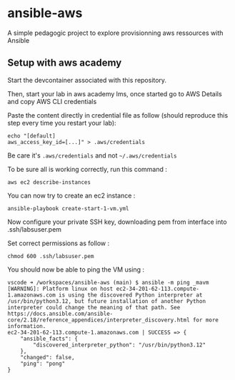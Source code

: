 # ansible-aws
A simple pedagogic project to explore provisionning aws ressources with Ansible

## Setup with aws academy

Start the devcontainer associated with this repository.

Then, start your lab in aws academy lms, once started go to AWS Details and copy AWS CLI credentials

Paste the content directly in credential file as follow (should reproduce this step every time you restart your lab):

```
echo "[default]
aws_access_key_id=[...]" > .aws/credentials
```

Be care it's `.aws/credentials` and not `~/.aws/credentials`

To be sure all is working correctly, run this command :

```
aws ec2 describe-instances
```

You can now try to create an ec2 instance :

```
ansible-playbook create-start-1-vm.yml
```

Now configure your private SSH key, downloading pem from interface into .ssh/labsuser.pem

Set correct permissions as follow :

```
chmod 600 .ssh/labsuser.pem
```

You should now be able to ping the VM using :

```
vscode ➜ /workspaces/ansible-aws (main) $ ansible -m ping _mavm
[WARNING]: Platform linux on host ec2-34-201-62-113.compute-1.amazonaws.com is using the discovered Python interpreter at
/usr/bin/python3.12, but future installation of another Python interpreter could change the meaning of that path. See
https://docs.ansible.com/ansible-core/2.18/reference_appendices/interpreter_discovery.html for more information.
ec2-34-201-62-113.compute-1.amazonaws.com | SUCCESS => {
    "ansible_facts": {
        "discovered_interpreter_python": "/usr/bin/python3.12"
    },
    "changed": false,
    "ping": "pong"
}
```
